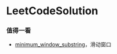 # LeetCodeSolution

### 值得一看

- [minimum_window_substring](https://github.com/Luoyl233/LeetCodeSolution/blob/master/minimum_window_substring.cpp)，滑动窗口
